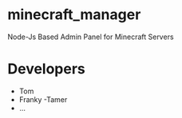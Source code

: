 # minecraft_manager
Node-Js Based Admin Panel for Minecraft Servers

# Developers
- Tom
- Franky
-Tamer
- ...


